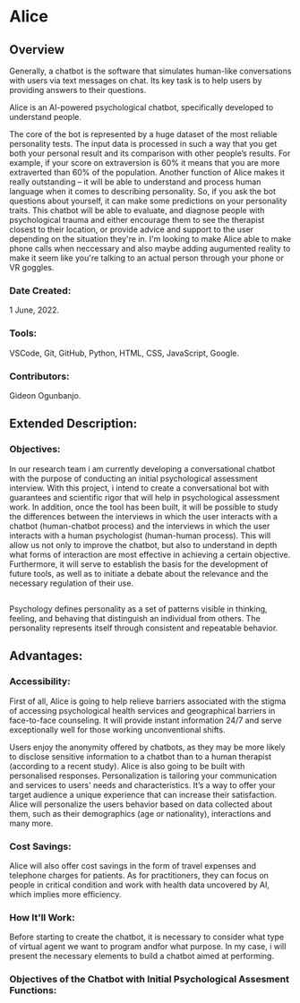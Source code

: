 # Alice

## Overview

Generally, a chatbot is the software that simulates human-like conversations with users via text messages on chat. Its key task is to help users by providing answers to their questions.

Alice is an AI-powered psychological chatbot, specifically developed to understand people.

The core of the bot is represented by a huge dataset of the most reliable personality tests. The input data is processed in such a way that you get both your personal result and its comparison with other people’s results. For example, if your score on extraversion is 60% it means that you are more extraverted than 60% of the population.
Another function of Alice makes it really outstanding – it will be able to understand and process human language when it comes to describing personality. So, if you ask the bot questions about yourself, it can make some predictions on your personality traits.
This chatbot will be able to evaluate, and diagnose people with psychological trauma and either encourage them to see the therapist closest to their location, or provide advice and support to the user depending on the situation they're in. I'm looking to make Alice able to make phone calls when neccessary and also maybe adding augumented reality to make it seem like you're talking to an actual person through your phone or VR goggles.

### Date Created:

1 June, 2022.

### Tools:

VSCode, Git, GitHub, Python, HTML, CSS, JavaScript, Google.

### Contributors:

Gideon Ogunbanjo.

## Extended Description:

### Objectives:
In our research team i am currently developing a conversational chatbot with the purpose of conducting an initial psychological assessment interview. With this project, i intend to create a conversational bot with guarantees and scientific rigor that will help in psychological assessment work. In addition, once the tool has been built, it will be possible to study the differences between the interviews in which the user interacts with a chatbot (human-chatbot process) and the interviews in which the user interacts with a human psychologist (human-human process). This will allow us not only to improve the chatbot, but also to understand in depth what forms of interaction are most effective in achieving a certain objective. Furthermore, it will serve to establish the basis for the development of future tools, as well as to initiate a debate about the relevance and the necessary regulation of their use.
##
Psychology defines personality as a set of patterns visible in thinking, feeling, and behaving that distinguish an individual from others. The personality represents itself through consistent and repeatable behavior. 

## Advantages:
### Accessibility:
First of all, Alice is going to help relieve barriers associated with the stigma of accessing psychological health services and geographical barriers in face-to-face counseling. It will provide instant information 24/7 and serve exceptionally well for those working unconventional shifts.

Users enjoy the anonymity offered by chatbots, as they may be more likely to disclose sensitive information to a chatbot than to a human therapist (according to a recent study). Alice is also going to be built with personalised responses. Personalization is tailoring your communication and services to users' needs and characteristics. It’s a way to offer your target audience a unique experience that can increase their satisfaction. Alice will personalize the users behavior based on data collected about them, such as their demographics (age or nationality), interactions and many more.

### Cost Savings:
Alice will also offer cost savings in the form of travel expenses and telephone charges for patients. As for practitioners, they can focus on people in critical condition and work with health data uncovered by AI, which implies more efficiency.

### How It'll Work:
Before starting to create the chatbot, it is necessary to consider what type of virtual agent we want to program andfor what purpose. In my case, i will present the necessary elements to build a chatbot aimed at performing.

### Objectives of the Chatbot with Initial Psychological Assesment Functions:

